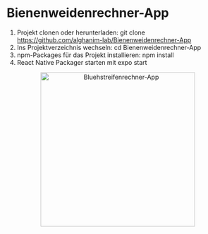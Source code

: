 # Bienenweidenrechner-App

1. Projekt clonen oder herunterladen: git clone https://github.com/alghanim-lab/Bienenweidenrechner-App
2. Ins Projektverzeichnis wechseln: cd Bienenweidenrechner-App
3. npm-Packages für das Projekt installieren: npm install
4. React Native Packager starten mit expo start

<p align="center">
  <img src="https://github.com/alghanim-lab/Bienenweidenrechner-App/blob/main/img/animated.gif" width="350" title="Bluehstreifenrechner-App">
  <!-- <img src="your_relative_path_here_number_2_large_name" width="350" alt="accessibility text"> -->
</p>
